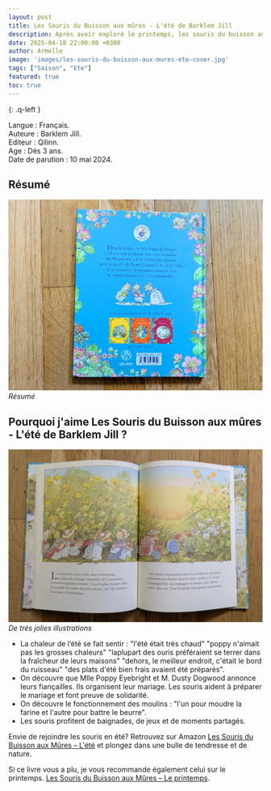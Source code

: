 ```yaml
---
layout: post
title: Les Souris du Buisson aux mûres - L'été de Barklem Jill 
description: Après avoir exploré le printemps, les souris du buisson aux mûres nous emmènent à la découverte de l’été.
date: 2025-04-18 22:00:00 +0300
author: Armelle
image: 'images/les-souris-du-buisson-aux-mures-ete-cover.jpg'
tags: ["Saison", "Ete"]
featured: true
toc: true
---
```


{: .q-left }

Langue : Français.    
Auteure : Barklem Jill.          
Editeur : Qilinn.     
Age : Dès 3 ans.  
Date de parution : 10 mai 2024.

## Résumé

![Résumé](images/les-souris-du-buisson-aux-mures-ete-resume.jpg)
*Résumé*

## Pourquoi j'aime Les Souris du Buisson aux mûres - L'été de Barklem Jill ?

![De très jolies illustrations](images/les-souris-du-buisson-aux-mures-ete-int.jpg)
*De très jolies illustrations*

-  La chaleur de l’été se fait sentir : "l'été était très chaud" "poppy n'aimait pas les grosses chaleurs" "laplupart des ouris préféraient se terrer dans la fraîcheur de leurs maisons" "dehors, le meilleur endroit, c'était le bord du ruisseau" "des plats d'été bien frais avaient été préparés".
- On découvre que Mlle Poppy Eyebright et M. Dusty Dogwood annonce leurs fiançailles. Ils organisent leur mariage. Les souris aident à préparer le mariage et font preuve de solidarité.
- On découvre le fonctionnement des moulins : "l'un pour moudre la farine et l'autre pour battre le beurre".
- Les souris profitent de baignades, de jeux et de moments partagés.

Envie de rejoindre les souris en été? Retrouvez sur Amazon [Les Souris du Buisson aux Mûres – L'été](https://amzn.to/4mn0637) et plongez dans une bulle de tendresse et de nature.

Si ce livre vous a plu, je vous recommande également celui sur le printemps. [Les Souris du Buisson aux Mûres – Le printemps](https://ludichou.com/les-souris-du-buisson-au-mure-le-printemps).